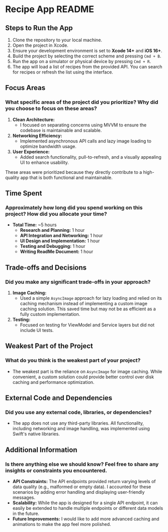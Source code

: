 # Recipe App README

## Steps to Run the App
1. Clone the repository to your local machine.
2. Open the project in Xcode.
3. Ensure your development environment is set to **Xcode 14+** and **iOS 16+**.
4. Build the project by selecting the correct scheme and pressing `Cmd + B`.
5. Run the app on a simulator or physical device by pressing `Cmd + R`.
6. The app will load a list of recipes from the provided API. You can search for recipes or refresh the list using the interface.

## Focus Areas
### What specific areas of the project did you prioritize? Why did you choose to focus on these areas?
1. **Clean Architecture:**
   - I focused on separating concerns using MVVM to ensure the codebase is maintainable and scalable.
2. **Networking Efficiency:**
   - Implemented asynchronous API calls and lazy image loading to optimize bandwidth usage.
3. **User Experience:**
   - Added search functionality, pull-to-refresh, and a visually appealing UI to enhance usability.

These areas were prioritized because they directly contribute to a high-quality app that is both functional and maintainable.

## Time Spent
### Approximately how long did you spend working on this project? How did you allocate your time?
- **Total Time:** ~5 hours
  - **Research and Planning:** 1 hour
  - **API Integration and Networking:** 1 hour
  - **UI Design and Implementation:** 1 hour
  - **Testing and Debugging:** 1 hour
  - **Writing ReadMe Document:** 1 hour

## Trade-offs and Decisions
### Did you make any significant trade-offs in your approach?
1. **Image Caching:**
   - Used a simple `AsyncImage` approach for lazy loading and relied on its caching mechanism instead of implementing a custom image caching solution. This saved time but may not be as efficient as a fully custom implementation.
2. **Testing:**
   - Focused on testing for ViewModel and Service layers but did not include UI tests.

## Weakest Part of the Project
### What do you think is the weakest part of your project?
- The weakest part is the reliance on `AsyncImage` for image caching. While convenient, a custom solution could provide better control over disk caching and performance optimization.

## External Code and Dependencies
### Did you use any external code, libraries, or dependencies?
- The app does not use any third-party libraries. All functionality, including networking and image handling, was implemented using Swift's native libraries.

## Additional Information
### Is there anything else we should know? Feel free to share any insights or constraints you encountered.
- **API Constraints:** The API endpoints provided return varying levels of data quality (e.g., malformed or empty data). I accounted for these scenarios by adding error handling and displaying user-friendly messages.
- **Scalability:** While the app is designed for a single API endpoint, it can easily be extended to handle multiple endpoints or different data models in the future.
- **Future Improvements:** I would like to add more advanced caching and animations to make the app feel more polished.

